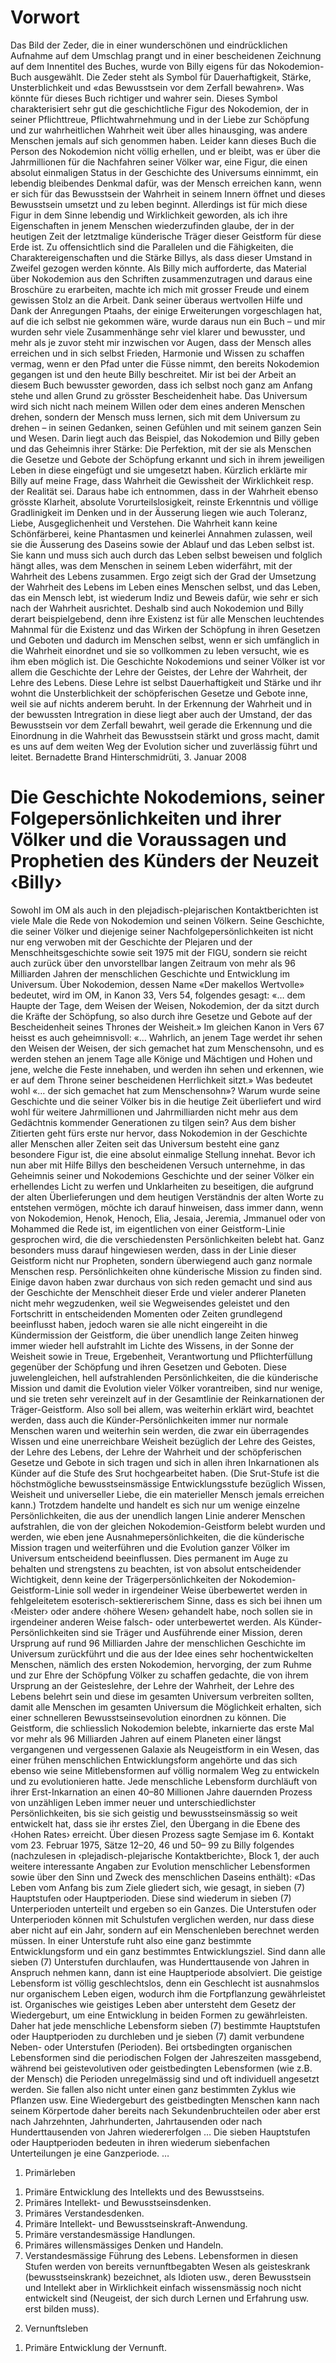 # Vorwort
Das Bild der Zeder, die in einer wunderschönen und eindrücklichen Aufnahme auf dem Umschlag prangt und in einer bescheidenen Zeichnung auf dem Innentitel des Buches, wurde von Billy eigens für das Nokodemion-Buch ausgewählt. Die Zeder steht als Symbol für Dauerhaftigkeit, Stärke, Unsterblichkeit und «das Bewusstsein vor dem Zerfall bewahren». Was könnte für dieses Buch richtiger und wahrer sein. Dieses Symbol charakterisiert sehr gut die geschichtliche Figur des Nokodemion, der in seiner Pflichttreue, Pflichtwahrnehmung und in der Liebe zur Schöpfung und zur wahrheitlichen Wahrheit weit über alles hinausging, was andere Menschen jemals auf sich genommen haben.
Leider kann dieses Buch die Person des Nokodemion nicht völlig erhellen, und er bleibt, was er über die Jahrmillionen für die Nachfahren seiner Völker war, eine Figur, die einen absolut einmaligen Status in der Geschichte des Universums einnimmt, ein lebendig bleibendes Denkmal dafür, was der Mensch erreichen kann, wenn er sich für das Bewusstsein der Wahrheit in seinem Innern öffnet und dieses Bewusstsein umsetzt und zu leben beginnt. Allerdings ist für mich diese Figur in dem Sinne lebendig und Wirklichkeit geworden, als ich ihre Eigenschaften in jenem Menschen wiederzufinden glaube, der in der heutigen Zeit der letztmalige künderische Träger dieser Geistform für diese Erde ist. Zu offensichtlich sind die Parallelen und die Fähigkeiten, die Charaktereigenschaften und die Stärke Billys, als dass dieser Umstand in Zweifel gezogen werden könnte. Als Billy mich aufforderte, das Material über Nokodemion aus den Schriften zusammenzutragen und daraus eine Broschüre zu erarbeiten, machte ich mich mit grosser Freude und einem gewissen Stolz an die Arbeit. Dank seiner überaus wertvollen Hilfe und Dank der Anregungen Ptaahs, der einige Erweiterungen vorgeschlagen hat, auf die ich selbst nie gekommen wäre, wurde daraus nun ein Buch – und mir wurden sehr viele Zusammenhänge sehr viel klarer und bewusster, und mehr als je zuvor steht mir inzwischen vor Augen, dass der Mensch alles erreichen und in sich selbst Frieden, Harmonie und Wissen zu schaffen vermag, wenn er den Pfad unter die Füsse nimmt, den bereits Nokodemion gegangen ist und den heute Billy beschreitet. Mir ist bei der Arbeit an diesem Buch bewusster geworden, dass ich selbst noch ganz am Anfang stehe und allen Grund zu grösster Bescheidenheit habe.
Das Universum wird sich nicht nach meinem Willen oder dem eines anderen Menschen drehen, sondern der Mensch muss lernen, sich mit dem Universum zu drehen – in seinen Gedanken, seinen Gefühlen und mit seinem ganzen Sein und Wesen. Darin liegt auch das Beispiel, das Nokodemion und Billy geben und das Geheimnis ihrer Stärke: Die Perfektion, mit der sie als Menschen die Gesetze und Gebote der Schöpfung erkannt und sich in ihrem jeweiligen Leben in diese eingefügt und sie umgesetzt haben.
Kürzlich erklärte mir Billy auf meine Frage, dass Wahrheit die Gewissheit der Wirklichkeit resp. der Realität sei. Daraus habe ich entnommen, dass in der Wahrheit ebenso grösste Klarheit, absolute Vorurteilslosigkeit, reinste Erkenntnis und völlige Gradlinigkeit im Denken und in der Äusserung liegen wie auch Toleranz, Liebe, Ausgeglichenheit und Verstehen. Die Wahrheit kann keine Schönfärberei, keine Phantasmen und keinerlei Annahmen zulassen, weil sie die Äusserung des Daseins sowie der Ablauf und das Leben selbst ist. Sie kann und muss sich auch durch das Leben selbst beweisen und folglich hängt alles, was dem Menschen in seinem Leben widerfährt, mit der Wahrheit des Lebens zusammen. Ergo zeigt sich der Grad der Umsetzung der Wahrheit des Lebens im Leben eines Menschen selbst, und das Leben, das ein Mensch lebt, ist wiederum Indiz und Beweis dafür, wie sehr er sich nach der Wahrheit ausrichtet. Deshalb sind auch Nokodemion und Billy derart beispielgebend, denn ihre Existenz ist für alle Menschen leuchtendes Mahnmal für die Existenz und das Wirken der Schöpfung in ihren Gesetzen und Geboten und dadurch im Menschen selbst, wenn er sich umfänglich in die Wahrheit einordnet und sie so vollkommen zu leben versucht, wie es ihm eben möglich ist.
Die Geschichte Nokodemions und seiner Völker ist vor allem die Geschichte der Lehre der Geistes, der Lehre der Wahrheit, der Lehre des Lebens. Diese Lehre ist selbst Dauerhaftigkeit und Stärke und ihr wohnt die Unsterblichkeit der schöpferischen Gesetze und Gebote inne, weil sie auf nichts anderem beruht. In der Erkennung der Wahrheit und in der bewussten Intregration in diese liegt aber auch der Umstand, der das Bewusstsein vor dem Zerfall bewahrt, weil gerade die Erkennung und die Einordnung in die Wahrheit das Bewusstsein stärkt und gross macht, damit es uns auf dem weiten Weg der Evolution sicher und zuverlässig führt und leitet.
Bernadette Brand Hinterschmidrüti, 3. Januar 2008
# Die Geschichte Nokodemions, seiner Folgepersönlichkeiten und ihrer Völker und die Voraussagen und Prophetien des Künders der Neuzeit ‹Billy›
Sowohl im OM als auch in den plejadisch-plejarischen Kontaktberichten ist viele Male die Rede von Nokodemion und seinen Völkern. Seine Geschichte, die seiner Völker und diejenige seiner Nachfolgepersönlichkeiten ist nicht nur eng verwoben mit der Geschichte der Plejaren und der Menschheitsgeschichte sowie seit 1975 mit der FIGU, sondern sie reicht auch zurück über den unvorstellbar langen Zeitraum von mehr als 96 Milliarden Jahren der menschlichen Geschichte und Entwicklung im Universum.
Über Nokodemion, dessen Name «Der makellos Wertvolle» bedeutet, wird im OM, in Kanon 33, Vers 54, folgendes gesagt: «… dem Haupte der Tage, dem Weisen der Weisen, Nokodemion, der da sitzt durch die Kräfte der Schöpfung, so also durch ihre Gesetze und Gebote auf der Bescheidenheit seines Thrones der Weisheit.» Im gleichen Kanon in Vers 67 heisst es auch geheimnisvoll: «… Wahrlich, an jenem Tage werdet ihr sehen den Weisen der Weisen, der sich gemachet hat zum Menschensohn, und es werden stehen an jenem Tage alle Könige und Mächtigen und Hohen und jene, welche die Feste innehaben, und werden ihn sehen und erkennen, wie er auf dem Throne seiner bescheidenen Herrlichkeit sitzt.» Was bedeutet wohl «… der sich gemachet hat zum Menschensohn»? Warum wurde seine Geschichte und die seiner Völker bis in die heutige Zeit überliefert und wird wohl für weitere Jahrmillionen und Jahrmilliarden nicht mehr aus dem Gedächtnis kommender Generationen zu tilgen sein? Aus dem bisher Zitierten geht fürs erste nur hervor, dass Nokodemion in der Geschichte aller Menschen aller Zeiten seit das Universum besteht eine ganz besondere Figur ist, die eine absolut einmalige Stellung innehat.
Bevor ich nun aber mit Hilfe Billys den bescheidenen Versuch unternehme, in das Geheimnis seiner und Nokodemions Geschichte und der seiner Völker ein erhellendes Licht zu werfen und Unklarheiten zu beseitigen, die aufgrund der alten Überlieferungen und dem heutigen Verständnis der alten Worte zu entstehen vermögen, möchte ich darauf hinweisen, dass immer dann, wenn von Nokodemion, Henok, Henoch, Elia, Jesaia, Jeremia, Jmmanuel oder von Mohammed die Rede ist, im eigentlichen von einer Geistform-Linie gesprochen wird, die die verschiedensten Persönlichkeiten belebt hat. Ganz besonders muss darauf hingewiesen werden, dass in der Linie dieser Geistform nicht nur Propheten, sondern überwiegend auch ganz normale Menschen resp. Persönlichkeiten ohne künderische Mission zu finden sind. Einige davon haben zwar durchaus von sich reden gemacht und sind aus der Geschichte der Menschheit dieser Erde und vieler anderer Planeten nicht mehr wegzudenken, weil sie Wegweisendes geleistet und den Fortschritt in entscheidenden Momenten oder Zeiten grundlegend beeinflusst haben, jedoch waren sie alle nicht eingereiht in die Kündermission der Geistform, die über unendlich lange Zeiten hinweg immer wieder hell aufstrahlt im Lichte des Wissens, in der Sonne der Weisheit sowie in Treue, Ergebenheit, Verantwortung und Pflichterfüllung gegenüber der Schöpfung und ihren Gesetzen und Geboten. Diese juwelengleichen, hell aufstrahlenden Persönlichkeiten, die die künderische Mission und damit die Evolution vieler Völker vorantreiben, sind nur wenige, und sie treten sehr vereinzelt auf in der Gesamtlinie der Reinkarnationen der Träger-Geistform. Also soll bei allem, was weiterhin erklärt wird, beachtet werden, dass auch die Künder-Persönlichkeiten immer nur normale Menschen waren und weiterhin sein werden, die zwar ein überragendes Wissen und eine unerreichbare Weisheit bezüglich der Lehre des Geistes, der Lehre des Lebens, der Lehre der Wahrheit und der schöpferischen Gesetze und Gebote in sich tragen und sich in allen ihren Inkarnationen als Künder auf die Stufe des Srut hochgearbeitet haben. (Die Srut-Stufe ist die höchstmögliche bewusstseinsmässige Entwicklungsstufe bezüglich Wissen, Weisheit und universeller Liebe, die ein materieller Mensch jemals erreichen kann.) Trotzdem handelte und handelt es sich nur um wenige einzelne Persönlichkeiten, die aus der unendlich langen Linie anderer Menschen aufstrahlen, die von der gleichen Nokodemion-Geistform belebt wurden und werden, wie eben jene Ausnahmepersönlichkeiten, die die künderische Mission tragen und weiterführen und die Evolution ganzer Völker im Universum entscheidend beeinflussen. Dies permanent im Auge zu behalten und strengstens zu beachten, ist von absolut entscheidender Wichtigkeit, denn keine der Trägerpersönlichkeiten der Nokodemion-Geistform-Linie soll weder in irgendeiner Weise überbewertet werden in fehlgeleitetem esoterisch-sektiererischem Sinne, dass es sich bei ihnen um ‹Meister› oder andere ‹höhere Wesen› gehandelt habe, noch sollen sie in irgendeiner anderen Weise falsch- oder unterbewertet werden. Als Künder-Persönlichkeiten sind sie Träger und Ausführende einer Mission, deren Ursprung auf rund 96 Milliarden Jahre der menschlichen Geschichte im Universum zurückführt und die aus der Idee eines sehr hochentwickelten Menschen, nämlich des ersten Nokodemion, hervorging, der zum Ruhme und zur Ehre der Schöpfung Völker zu schaffen gedachte, die von ihrem Ursprung an der Geisteslehre, der Lehre der Wahrheit, der Lehre des Lebens belehrt sein und diese im gesamten Universum verbreiten sollten, damit alle Menschen im gesamten Universum die Möglichkeit erhalten, sich einer schnelleren Bewusstseinsevolution einordnen zu können.
Die Geistform, die schliesslich Nokodemion belebte, inkarnierte das erste Mal vor mehr als 96 Milliarden Jahren auf einem Planeten einer längst vergangenen und vergessenen Galaxie als Neugeistform in ein Wesen, das einer frühen menschlichen Entwicklungsform angehörte und das sich ebenso wie seine Mitlebensformen auf völlig normalem Weg zu entwickeln und zu evolutionieren hatte.
Jede menschliche Lebensform durchläuft von ihrer Erst-Inkarnation an einen 40–80 Millionen Jahre dauernden Prozess von unzähligen Leben immer neuer und unterschiedlichster Persönlichkeiten, bis sie sich geistig und bewusstseinsmässig so weit entwickelt hat, dass sie ihr erstes Ziel, den Übergang in die Ebene des ‹Hohen Rates› erreicht. Über diesen Prozess sagte Semjase im 6. Kontakt vom 23. Februar 1975, Sätze 12–20, 46 und 50– 99 zu Billy folgendes (nachzulesen in ‹plejadisch-plejarische Kontaktberichte›, Block 1, der auch weitere interessante Angaben zur Evolution menschlicher Lebensformen sowie über den Sinn und Zweck des menschlichen Daseins enthält): «Das Leben vom Anfang bis zum Ziele gliedert sich, wie gesagt, in sieben (7) Hauptstufen oder Hauptperioden. Diese sind wiederum in sieben (7) Unterperioden unterteilt und ergeben so ein Ganzes. Die Unterstufen oder Unterperioden können mit Schulstufen verglichen werden, nur dass diese aber nicht auf ein Jahr, sondern auf ein Menschenleben berechnet werden müssen.
In einer Unterstufe ruht also eine ganz bestimmte Entwicklungsform und ein ganz bestimmtes Entwicklungsziel. Sind dann alle sieben (7) Unterstufen durchlaufen, was Hunderttausende von Jahren in Anspruch nehmen kann, dann ist eine Hauptperiode absolviert. Die geistige Lebensform ist völlig geschlechtslos, denn ein Geschlecht ist ausnahmslos nur organischem Leben eigen, wodurch ihm die Fortpflanzung gewährleistet ist. Organisches wie geistiges Leben aber untersteht dem Gesetz der Wiedergeburt, um eine Entwicklung in beiden Formen zu gewährleisten. Daher hat jede menschliche Lebensform sieben (7) bestimmte Hauptstufen oder Hauptperioden zu durchleben und je sieben (7) damit verbundene Neben- oder Unterstufen (Perioden). Bei ortsbedingten organischen Lebensformen sind die periodischen Folgen der Jahreszeiten massgebend, während bei geistevolutiven oder geistbedingten Lebensformen (wie z.B. der Mensch) die Perioden unregelmässig sind und oft individuell angesetzt werden. Sie fallen also nicht unter einen ganz bestimmten Zyklus wie Pflanzen usw. Eine Wiedergeburt des geistbedingten Menschen kann nach seinem Körpertode daher bereits nach Sekundenbruchteilen oder aber erst nach Jahrzehnten, Jahrhunderten, Jahrtausenden oder nach Hunderttausenden von Jahren wiedererfolgen … Die sieben Hauptstufen oder Hauptperioden bedeuten in ihren wiederum siebenfachen Unterteilungen je eine Ganzperiode. …
1. Primärleben
1) Primäre Entwicklung des Intellekts und des Bewusstseins.
2) Primäres Intellekt- und Bewusstseinsdenken.
3) Primäres Verstandesdenken.
4) Primäre Intellekt- und Bewusstseinskraft-Anwendung.
5) Primäre verstandesmässige Handlungen.
6) Primäres willensmässiges Denken und Handeln.
7) Verstandesmässige Führung des Lebens. Lebensformen in diesen Stufen werden von bereits vernunftbegabten Wesen als geisteskrank (bewusstseinskrank) bezeichnet, als Idioten usw., deren Bewusstsein und Intellekt aber in Wirklichkeit einfach wissensmässig noch nicht entwickelt sind (Neugeist, der sich durch Lernen und Erfahrung usw. erst bilden muss).
2. Vernunftsleben
1) Primäre Entwicklung der Vernunft.